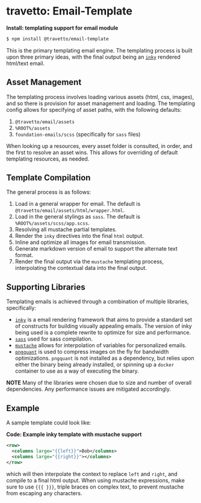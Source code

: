 travetto: Email-Template
===

**Install: templating support for email module**
```bash
$ npm install @travetto/email-template
```

This is the primary templating email engine.  The templating process is built upon three primary ideas, with the final output being an [`inky`](https://github.com/zurb/inky) rendered html/text email.  

## Asset Management
The templating process involves loading various assets (html, css, images), and so there is provision for asset management and loading.  The templating config allows for specifying of asset paths, with the following defaults:

1. `@travetto/email/assets`
1. `%ROOT%/assets`
1. `foundation-emails/scss` (specifically for `sass` files)

When looking up a resources, every asset folder is consulted, in order, and the first to resolve an asset wins.  This allows for overriding of default templating resources, as needed.

## Template Compilation

The general process is as follows:

1. Load in a general wrapper for email.  The default is `@travetto/email/assets/html/wrapper.html`.
1. Load in the general stylings as `sass`. The default is `%ROOT%/assets/scss/app.scss`.
1. Resolving all mustache partial templates.
1. Render the `inky` directives into the final `html` output.
1. Inline and optimize all images for email transmission.
1. Generate markdown version of email to support the alternate text format.
1. Render the final output via the `mustache` templating process, interpolating the contextual data into the final output.

## Supporting Libraries
Templating emails is achieved through a combination of multiple libraries, specifically:

* [`inky`](https://github.com/zurb/inky) is a email rendering framework that aims to provide a standard set of constructs for building visually appealing emails.  The version of inky being used is a complete rewrite to optimize for size and performance.
* [`sass`](https://github.com/sass/dart-sass) used for sass compilation.
* [`mustache`](https://github.com/janl/mustache.js/) allows for interpolation of variables for personalized emails.
* [`pngquant`](https://pngquant.org/) is used to compress images on the fly for bandwidth optimizations. `pngquant` is not installed as a dependency, but relies upon either the binary being already installed, or spinning up a `docker` container to use as a way of executing the binary.

**NOTE** Many of the libraries were chosen due to size and number of overall dependencies.  Any performance issues are mitigated accordingly.

## Example
A sample template could look like:

**Code: Example inky template with mustache support**
```xml
<row>
  <columns large="{{left}}">Bob</columns>
  <columns large="{{right}}"></columns>
</row>
```

which will then interpolate the context to replace `left` and `right`, and compile to a final html output. When using mustache expressions, make sure to use `{{{ }}}`, triple braces on complex text, to prevent mustache from escaping any characters.